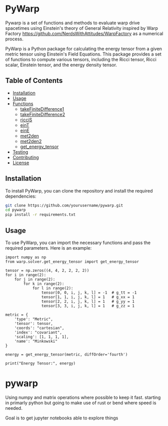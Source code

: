 # PyWarp

Pywarp is a set of functions and methods to evaluate warp drive spacetimes using Einstein's theory of General Relativity inspired by Warp Factory https://github.com/NerdsWithAttitudes/WarpFactory as a numerical process.

PyWarp is a Python package for calculating the energy tensor from a given metric tensor using Einstein's Field Equations. This package provides a set of functions to compute various tensors, including the Ricci tensor, Ricci scalar, Einstein tensor, and the energy density tensor.

## Table of Contents

- [Installation](#installation)
- [Usage](#usage)
- [Functions](#functions)
  - [takeFiniteDifference1](#takeFiniteDifference1)
  - [takeFiniteDifference2](#takeFiniteDifference2)
  - [ricciS](#ricciS)
  - [einT](#einT)
  - [einE](#einE)
  - [met2den](#met2den)
  - [met2den2](#met2den2)
  - [get_energy_tensor](#get_energy_tensor)
- [Testing](#testing)
- [Contributing](#contributing)
- [License](#license)

## Installation

To install PyWarp, you can clone the repository and install the required dependencies:

```bash
git clone https://github.com/yourusername/pywarp.git
cd pywarp
pip install -r requirements.txt
```

## Usage

To use PyWarp, you can import the necessary functions and pass the required parameters. Here is an example:
```
import numpy as np
from warp.solver.get_energy_tensor import get_energy_tensor

tensor = np.zeros((4, 4, 2, 2, 2, 2))
for i in range(2):
    for j in range(2):
        for k in range(2):
            for l in range(2):
                tensor[0, 0, i, j, k, l] = -1  # g_tt = -1
                tensor[1, 1, i, j, k, l] = 1   # g_xx = 1
                tensor[2, 2, i, j, k, l] = 1   # g_yy = 1
                tensor[3, 3, i, j, k, l] = 1   # g_zz = 1

metric = {
    'type': "Metric",
    'tensor': tensor,
    'coords': "cartesian",
    'index': "covariant",
    'scaling': [1, 1, 1, 1],
    'name': "Minkowski"
}

energy = get_energy_tensor(metric, diffOrder='fourth')

print("Energy Tensor:", energy)
```

# pywarp


Using numpy and matrix operations where possible to keep it fast.
starting in primarly python but going to make use of rust or bend where speed is needed.

Goal is to get jupyter notebooks able to explore things
